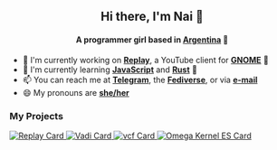 <div align="center">
  <h2>Hi there, I'm Nai 💖</h3>
  <h4>A programmer girl based in <a href="https://en.wikipedia.org/wiki/Argentina">Argentina</a> 🧉</h4>
</div>

- 🔭 I'm currently working on [**Replay**](https://github.com/naipotato/Replay), a YouTube client for [**GNOME**](https://www.gnome.org) 👣
- 🌱 I'm currently learning [**JavaScript**](https://ecma-international.org/publications-and-standards/standards/ecma-262/) and [**Rust**](https://www.rust-lang.org/) 🦀
- 📫 You can reach me at [**Telegram**](https://t.me/naipotato), the [**Fediverse**](https://transfem.social/@naipotato), or via [**e-mail**](mailto:naiara@naiara.one)
- 😄 My pronouns are [**she/her**](https://pronoun.is/she/her/)

<h3>My Projects</h3>

<a href="https://github.com/naipotato/Replay">
  <picture>
    <source srcset="https://github-readme-stats.vercel.app/api/pin?username=naipotato&repo=Replay&theme=github_dark_dimmed&bg_color=00000000" media="(prefers-color-scheme: dark)">
    <source srcset="https://github-readme-stats.vercel.app/api/pin?username=naipotato&repo=Replay" media="(prefers-color-scheme: light), (prefers-color-scheme: no-preference)">
    <img src="https://github-readme-stats.vercel.app/api/pin?username=naipotato&repo=Replay" alt="Replay Card">
  </picture>
</a>

<a href="https://github.com/naipotato/Vadi">
  <picture>
    <source srcset="https://github-readme-stats.vercel.app/api/pin?username=naipotato&repo=Vadi&theme=github_dark_dimmed&bg_color=00000000" media="(prefers-color-scheme: dark)">
    <source srcset="https://github-readme-stats.vercel.app/api/pin?username=naipotato&repo=Vadi" media="(prefers-color-scheme: light), (prefers-color-scheme: no-preference)">
    <img src="https://github-readme-stats.vercel.app/api/pin?username=naipotato&repo=Vadi" alt="Vadi Card">
  </picture>
</a>

<a href="https://github.com/naipotato/vcf">
  <picture>
    <source srcset="https://github-readme-stats.vercel.app/api/pin?username=naipotato&repo=vcf&theme=github_dark_dimmed&bg_color=00000000" media="(prefers-color-scheme: dark)">
    <source srcset="https://github-readme-stats.vercel.app/api/pin?username=naipotato&repo=vcf" media="(prefers-color-scheme: light), (prefers-color-scheme: no-preference)">
    <img src="https://github-readme-stats.vercel.app/api/pin?username=naipotato&repo=vcf" alt="vcf Card">
  </picture>
</a>

<a href="https://github.com/naipotato/Omega-Kernel-ES">
  <picture>
    <source srcset="https://github-readme-stats.vercel.app/api/pin?username=naipotato&repo=Omega-Kernel-ES&theme=github_dark_dimmed&bg_color=00000000" media="(prefers-color-scheme: dark)">
    <source srcset="https://github-readme-stats.vercel.app/api/pin?username=naipotato&repo=Omega-Kernel-ES" media="(prefers-color-scheme: light), (prefers-color-scheme: no-preference)">
    <img src="https://github-readme-stats.vercel.app/api/pin?username=naipotato&repo=Omega-Kernel-ES" alt="Omega Kernel ES Card">
  </picture>
</a>
